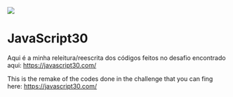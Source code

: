 ![](https://javascript30.com/images/JS3-social-share.png)

# JavaScript30

Aqui é a minha releitura/reescrita dos códigos feitos no desafio encontrado aqui: https://javascript30.com/

This is the remake of the codes done in the challenge that you can fing here: https://javascript30.com/